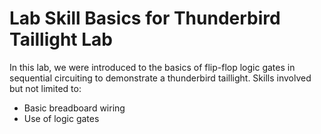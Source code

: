 # Lab Skill Basics for Thunderbird Taillight Lab
In this lab, we were introduced to the basics of flip-flop logic gates in sequential circuiting to demonstrate a thunderbird taillight.
Skills involved but not limited to:
  - Basic breadboard wiring
  - Use of logic gates
